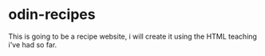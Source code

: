 # odin-recipes

This is going to be a recipe website, i will create it
using the HTML teaching i've had so far.
